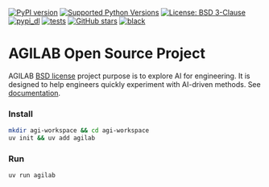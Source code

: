 [![PyPI version](https://img.shields.io/pypi/v/agilab.svg?color=informational)](https://pypi.org/project/agilab)
[![Supported Python Versions](https://img.shields.io/pypi/pyversions/agilab.svg)](https://pypi.org/project/agilab/)
[![License: BSD 3-Clause](https://img.shields.io/badge/License-BSD%203--Clause-blue.svg)](https://opensource.org/licenses/BSD-3-Clause)
[![pypi_dl](https://img.shields.io/pypi/dm/agilab)]()
[![tests](https://thalesgroup.github.io/agilab/badges/tests.svg)](https://thalesgroup.github.io/agilab/badges/tests.svg)
[![GitHub stars](https://img.shields.io/github/stars/ThalesGroup/agilab.svg)](https://github.com/ThalesGroup/agilab)
[![black](https://img.shields.io/badge/code%20style-black-000000.svg)]()

# AGILAB Open Source Project

AGILAB [BSD license](https://github.com/ThalesGroup/agilab/blob/main/LICENSE) project purpose is to explore AI for engineering. It is designed to help engineers quickly experiment with AI-driven methods.
See [documentation](https://thalesgroup.github.io/agilab/docs/html).

### Install

```bash
mkdir agi-workspace && cd agi-workspace
uv init && uv add agilab
```

### Run

```bash
uv run agilab
```